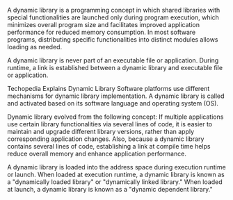 A dynamic library is a programming concept in which shared libraries with special functionalities are launched only
during program execution, which minimizes overall program size and facilitates improved application performance for reduced memory consumption. 
In most software programs, distributing specific functionalities into distinct modules allows loading as needed.

A dynamic library is never part of an executable file or application. During runtime, a link is established 
between a dynamic library and executable file or application.

Techopedia Explains Dynamic Library
Software platforms use different mechanisms for dynamic library implementation. 
A dynamic library is called and activated based on its software language and operating system (OS).

Dynamic library evolved from the following concept: If multiple applications use certain library functionalities 
via several lines of code, it is easier to maintain and upgrade different library versions, rather than apply 
corresponding application changes. Also, because a dynamic library contains several lines of code, establishing 
a link at compile time helps reduce overall memory and enhance application performance.

A dynamic library is loaded into the address space during execution runtime or launch. 
When loaded at execution runtime, a dynamic library is known as a "dynamically loaded library" 
or "dynamically linked library." When loaded at launch, a dynamic library is known as a "dynamic dependent library."
